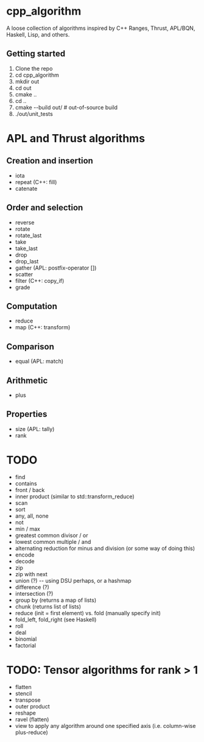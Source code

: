 # cpp_algorithm
A loose collection of algorithms inspired by C++ Ranges, Thrust, APL/BQN, Haskell, Lisp, and others.

## Getting started
1. Clone the repo
2. cd cpp_algorithm
3. mkdir out
4. cd out
5. cmake ..
6. cd ..
7. cmake --build out/ # out-of-source build
8. ./out/unit_tests

# APL and Thrust algorithms

## Creation and insertion
- iota
- repeat        (C++: fill)
- catenate

## Order and selection
- reverse
- rotate
- rotate_last
- take
- take_last
- drop
- drop_last
- gather        (APL: postfix-operator [])
- scatter
- filter        (C++: copy_if)
- grade

## Computation
- reduce
- map           (C++: transform)

## Comparison
- equal         (APL: match)

## Arithmetic
- plus

## Properties
- size          (APL: tally)
- rank

# TODO
- find
- contains
- front / back
- inner product (similar to std::transform_reduce)
- scan
- sort
- any, all, none
- not
- min / max
- greatest common divisor / or
- lowest common multiple / and
- alternating reduction for minus and division (or some way of doing this)
- encode
- decode
- zip
- zip with next
- union (?) -- using DSU perhaps, or a hashmap
- difference (?)
- intersection (?)
- group by (returns a map of lists)
- chunk (returns list of lists)
- reduce (init = first element) vs. fold (manually specify init)
- fold_left, fold_right (see Haskell)
- roll
- deal
- binomial
- factorial

# TODO: Tensor algorithms for rank > 1
- flatten
- stencil
- transpose
- outer product
- reshape
- ravel (flatten)
- view to apply any algorithm around one specified axis (i.e. column-wise plus-reduce)
